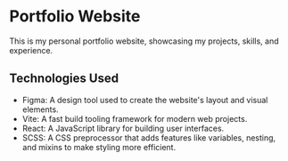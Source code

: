# Portfolio Website

This is my personal portfolio website, showcasing my projects, skills, and experience.

## Technologies Used
- Figma: A design tool used to create the website's layout and visual elements.
- Vite: A fast build tooling framework for modern web projects.
- React: A JavaScript library for building user interfaces.
- SCSS: A CSS preprocessor that adds features like variables, nesting, and mixins to make styling more efficient.
